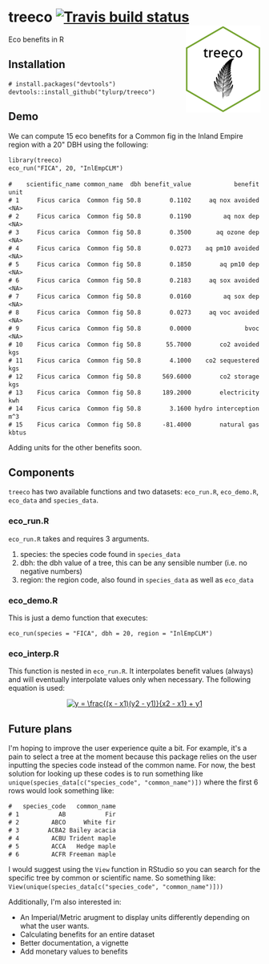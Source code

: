 # treeco [![Travis build status](https://travis-ci.org/tyluRp/treeco.svg?branch=master)](https://travis-ci.org/tyluRp/treeco) <img src="inst/figures/treeco.png" align="right" width=150/>


Eco benefits in R

## Installation

```
# install.packages("devtools")
devtools::install_github("tylurp/treeco")
```

## Demo

We can compute 15 eco benefits for a Common fig in the Inland Empire region with a 20" DBH using the following:

```
library(treeco)
eco_run("FICA", 20, "InlEmpCLM")

#    scientific_name common_name  dbh benefit_value            benefit  unit
# 1     Ficus carica  Common fig 50.8        0.1102     aq nox avoided  <NA>
# 2     Ficus carica  Common fig 50.8        0.1190         aq nox dep  <NA>
# 3     Ficus carica  Common fig 50.8        0.3500       aq ozone dep  <NA>
# 4     Ficus carica  Common fig 50.8        0.0273    aq pm10 avoided  <NA>
# 5     Ficus carica  Common fig 50.8        0.1850        aq pm10 dep  <NA>
# 6     Ficus carica  Common fig 50.8        0.2183     aq sox avoided  <NA>
# 7     Ficus carica  Common fig 50.8        0.0160         aq sox dep  <NA>
# 8     Ficus carica  Common fig 50.8        0.0273     aq voc avoided  <NA>
# 9     Ficus carica  Common fig 50.8        0.0000               bvoc  <NA>
# 10    Ficus carica  Common fig 50.8       55.7000        co2 avoided   kgs
# 11    Ficus carica  Common fig 50.8        4.1000    co2 sequestered   kgs
# 12    Ficus carica  Common fig 50.8      569.6000        co2 storage   kgs
# 13    Ficus carica  Common fig 50.8      189.2000        electricity   kwh
# 14    Ficus carica  Common fig 50.8        3.1600 hydro interception   m^3
# 15    Ficus carica  Common fig 50.8      -81.4000        natural gas kbtus
```

Adding units for the other benefits soon.

## Components

`treeco` has two available functions and two datasets: `eco_run.R`, `eco_demo.R`, `eco_data` and `species_data`.

### eco_run.R

`eco_run.R` takes and requires 3 arguments.

1. species: the species code found in `species_data`
2. dbh: the dbh value of a tree, this can be any sensible number (i.e. no negative numbers)
3. region: the region code, also found in `species_data` as well as `eco_data`

### eco_demo.R

This is just a demo function that executes:

```
eco_run(species = "FICA", dbh = 20, region = "InlEmpCLM")
```

### eco_interp.R

This function is nested in `eco_run.R`. It interpolates benefit values (always) and will eventually interpolate values only when necessary. The following equation is used:

<p align="center"><a href="http://www.codecogs.com/eqnedit.php?latex=y&space;=&space;\frac{(x&space;-&space;x1)(y2&space;-&space;y1)}{x2&space;-&space;x1}&space;&plus;&space;y1" target="_blank"><img src="http://latex.codecogs.com/svg.latex?y&space;=&space;\frac{(x&space;-&space;x1)(y2&space;-&space;y1)}{x2&space;-&space;x1}&space;&plus;&space;y1" title="y = \frac{(x - x1)(y2 - y1)}{x2 - x1} + y1" /></a></p>

## Future plans

I'm hoping to improve the user experience quite a bit. For example, it's a pain to select a tree at the moment because this package relies on the user inputting the species code instead of the common name. For now, the best solution for looking up these codes is to run something like `unique(species_data[c("species_code", "common_name")])` where the first 6 rows would look something like:

```
#   species_code   common_name
# 1           AB           Fir
# 2         ABCO     White fir
# 3        ACBA2 Bailey acacia
# 4         ACBU Trident maple
# 5         ACCA   Hedge maple
# 6         ACFR Freeman maple
```

I would suggest using the `View` function in RStudio so you can search for the specific tree by common or scientific name. So something like: `View(unique(species_data[c("species_code", "common_name")]))`

Additionally, I'm also interested in:

* An Imperial/Metric arugment to display units differently depending on what the user wants.
* Calculating benefits for an entire dataset
* Better documentation, a vignette
* Add monetary values to benefits
